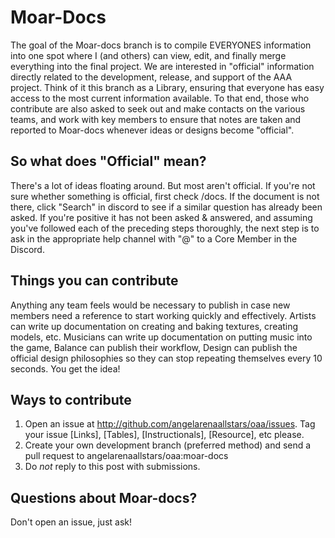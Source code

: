 # Moar-Docs
The goal of the Moar-docs branch is to compile EVERYONES information into one spot where I (and others) can view, edit, and finally merge everything into the final project. We are interested in "official" information directly related to the development, release, and support of the AAA project. Think of it this branch as a Library, ensuring that everyone has easy access to the most current information available. To that end, those who contribute are also asked to seek out and make contacts on the various teams, and work with key members to ensure that notes are taken and reported to Moar-docs whenever ideas or designs become "official".
## So what does "Official" mean?
There's a lot of ideas floating around. But most aren't official. If you're not sure whether something is official, first check /docs. If the document is not there, click "Search" in discord to see if a similar question has already been asked. If you're positive it has not been asked & answered, and assuming you've followed each of the preceding steps thoroughly, the next step is to ask in the appropriate help channel with "@<username>" to a Core Member in the Discord.
## Things you can contribute
Anything any team feels would be necessary to publish in case new members need a reference to start working quickly and effectively. Artists can write up documentation on creating and baking textures, creating models, etc. Musicians can write up documentation on putting music into the game, Balance can publish their workflow, Design can publish the official design philosophies so they can stop repeating themselves every 10 seconds. You get the idea!
## Ways to contribute
1. Open an issue at http://github.com/angelarenaallstars/oaa/issues. Tag your issue [Links], [Tables], [Instructionals], [Resource], etc please.
2.  Create your own development branch (preferred method) and send a pull request to angelarenaallstars/oaa:moar-docs
3. Do *not* reply to this post with submissions.

## Questions about Moar-docs?

Don't open an issue, just ask!
